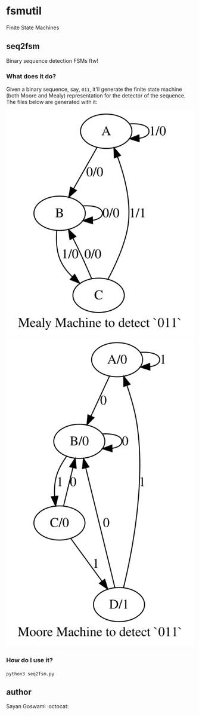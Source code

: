 # fsmutil
Finite State Machines

## seq2fsm
Binary sequence detection FSMs ftw!

### What does it do?
Given a binary sequence, say, `011`, it'll generate the finite state machine (both Moore and Mealy) representation for the detector of the sequence. The files below are generated with it:

![Mealy Machine](assets/mealy_fsm_for_011.svg)
![Moore Machine](assets/moore_fsm_for_011.svg)

### How do I use it?
`python3 seq2fsm.py`




## author
Sayan Goswami :octocat:



